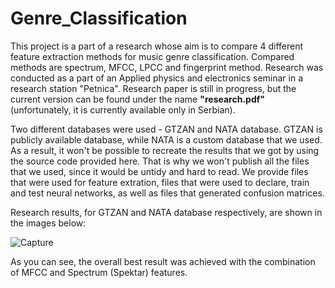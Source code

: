 # Genre_Classification
This project is a part of a research whose aim is to compare 4 different feature extraction methods for music genre classification. Compared methods are spectrum, MFCC, LPCC and fingerprint method. Research was conducted as a part of an Applied physics and electronics seminar in a research station "Petnica".
Research paper is still in progress, but the current version can be found under the name **"research.pdf"** (unfortunately, it is currently available only in Serbian).


Two different databases were used - GTZAN and NATA database. GTZAN is publicly available database, while NATA is a custom database that we used. 
As a result, it won't be possible to recreate the results that we got by using the source code provided here. That is why we won't publish all the files that we used, since it would be untidy and hard to read. We provide files that were used for feature extration, files that were used to declare, train and test neural networks, as well as files that generated confusion matrices. 

Research results, for GTZAN and NATA database respectively, are shown in the images below:

![Capture](https://user-images.githubusercontent.com/43354887/108545752-7cff0900-72e8-11eb-9af7-5d4bd7961bc3.JPG)

As you can see, the overall best result was achieved with the combination of MFCC and Spectrum (Spektar) features.
